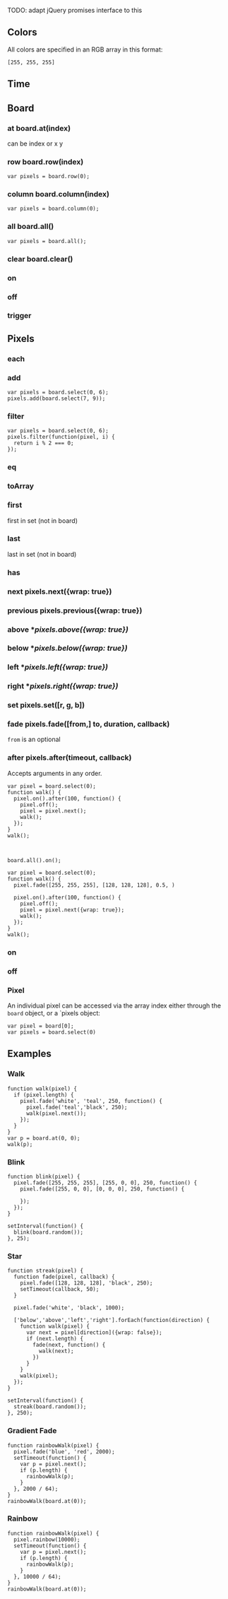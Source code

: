 TODO: adapt jQuery promises interface to this

## Colors

All colors are specified in an RGB array in this format:

    [255, 255, 255]

## Time



## Board

### at **board.at(index)**

can be index or x y

### row **board.row(index)**
    
    var pixels = board.row(0);

### column **board.column(index)**

    var pixels = board.column(0);

### all **board.all()**
  
    var pixels = board.all();

### clear **board.clear()**

### on

### off

### trigger

## Pixels

### each

### add

    var pixels = board.select(0, 6);
    pixels.add(board.select(7, 9));

### filter
    
    var pixels = board.select(0, 6);
    pixels.filter(function(pixel, i) {
      return i % 2 === 0;
    });

### eq

### toArray

### first

first in set (not in board)

### last

last in set (not in board)

### has

### next **pixels.next({wrap: true})**

### previous **pixels.previous({wrap: true})**

### above **pixels.above({wrap: true})*

### below **pixels.below({wrap: true})*

### left **pixels.left({wrap: true})*

### right **pixels.right({wrap: true})*

### set **pixels.set([r, g, b])**

### fade **pixels.fade([from,] to, duration, callback)**

`from` is an optional 

### after **pixels.after(timeout, callback)**

Accepts arguments in any order.

    var pixel = board.select(0);
    function walk() {
      pixel.on().after(100, function() {
        pixel.off();
        pixel = pixel.next();
        walk();
      });
    }
    walk();



    board.all().on();

    var pixel = board.select(0);
    function walk() {
      pixel.fade([255, 255, 255], [128, 128, 128], 0.5, )

      pixel.on().after(100, function() {
        pixel.off();
        pixel = pixel.next({wrap: true});
        walk();
      });
    }
    walk();

### on

### off


### Pixel

An individual pixel can be accessed via the array index either through the `board` object, or a `pixels object:

    var pixel = board[0];
    var pixels = board.select(0)



## Examples

### Walk

    function walk(pixel) {
      if (pixel.length) {
        pixel.fade('white', 'teal', 250, function() {
          pixel.fade('teal','black', 250);
          walk(pixel.next());
        });
      }
    }
    var p = board.at(0, 0);
    walk(p);

### Blink

    function blink(pixel) {
      pixel.fade([255, 255, 255], [255, 0, 0], 250, function() {
        pixel.fade([255, 0, 0], [0, 0, 0], 250, function() {
      
        });
      });
    }
    
    setInterval(function() {
      blink(board.random());
    }, 25);

### Star

    function streak(pixel) {
      function fade(pixel, callback) {
        pixel.fade([128, 128, 128], 'black', 250);
        setTimeout(callback, 50);
      }
    
      pixel.fade('white', 'black', 1000);
    
      ['below','above','left','right'].forEach(function(direction) {
        function walk(pixel) {
          var next = pixel[direction]({wrap: false});
          if (next.length) {
            fade(next, function() {
              walk(next);
            })
          }
        }
        walk(pixel);
      });
    }
    
    setInterval(function() {
      streak(board.random());
    }, 250);


### Gradient Fade

    function rainbowWalk(pixel) {
      pixel.fade('blue', 'red', 2000);
      setTimeout(function() {
        var p = pixel.next();
        if (p.length) {
          rainbowWalk(p);
        }
      }, 2000 / 64);
    }
    rainbowWalk(board.at(0));


### Rainbow

    function rainbowWalk(pixel) {
      pixel.rainbow(10000);
      setTimeout(function() {
        var p = pixel.next();
        if (p.length) {
          rainbowWalk(p);
        }
      }, 10000 / 64);
    }
    rainbowWalk(board.at(0));
